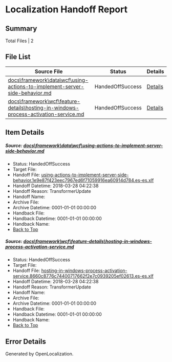 # <a name='report-top'></a> Localization Handoff Report

## Summary
 Total Files | 2

## File List
 Source File | Status | Details 
 ----------- | ------ | ------- 
 [docs\framework\data\wcf\using-actions-to-implement-server-side-behavior.md](https://github.com/OpenLocalizationTestOrg/docs/blob/75444267cc262dcdfc807db05b2441b78c986800/docs/framework/data/wcf/using-actions-to-implement-server-side-behavior.md) | HandedOffSuccess | [Details](#3aff3c32f79c310efdfebf0f325083435f85c25120376)
 [docs\framework\wcf\feature-details\hosting-in-windows-process-activation-service.md](https://github.com/OpenLocalizationTestOrg/docs/blob/75444267cc262dcdfc807db05b2441b78c986800/docs/framework/wcf/feature-details/hosting-in-windows-process-activation-service.md) | HandedOffSuccess | [Details](#b7f5c0d5320da1e669d258d3fa562bd7415e291224528)

## Item Details
##### <a name='3aff3c32f79c310efdfebf0f325083435f85c25120376'></a> Source: [docs\framework\data\wcf\using-actions-to-implement-server-side-behavior.md](https://github.com/OpenLocalizationTestOrg/docs/blob/75444267cc262dcdfc807db05b2441b78c986800/docs/framework/data/wcf/using-actions-to-implement-server-side-behavior.md)
* Status: HandedOffSuccess
* Target File: 
* Handoff File: [using-actions-to-implement-server-side-behavior.1e9e87f423eec7967ed6f71059916ea60914d784.es-es.xlf](https://github.com/OpenLocalizationTestOrg/docs.handoff/blob/b194a9a40f89360f19b3d1ad54ce5296df7bf6f5/ol-handoff/OpenLocalizationTestOrg/docs.es-es/master/net-med-mt/using-actions-to-implement-server-side-behavior.1e9e87f423eec7967ed6f71059916ea60914d784.es-es.xlf)
* Handoff Datetime: 2018-03-28 04:22:38
* Handoff Reason: TransformerUpdate
* Handoff Name: 
* Archive File: 
* Archive Datetime: 0001-01-01 00:00:00
* Handback File: 
* Handback Datetime: 0001-01-01 00:00:00
* Handback Name: 
* [Back to Top](#report-top)

##### <a name='b7f5c0d5320da1e669d258d3fa562bd7415e291224528'></a> Source: [docs\framework\wcf\feature-details\hosting-in-windows-process-activation-service.md](https://github.com/OpenLocalizationTestOrg/docs/blob/75444267cc262dcdfc807db05b2441b78c986800/docs/framework/wcf/feature-details/hosting-in-windows-process-activation-service.md)
* Status: HandedOffSuccess
* Target File: 
* Handoff File: [hosting-in-windows-process-activation-service.8660c8776c74400717662f2e7c0939205ef02613.es-es.xlf](https://github.com/OpenLocalizationTestOrg/docs.handoff/blob/b194a9a40f89360f19b3d1ad54ce5296df7bf6f5/ol-handoff/OpenLocalizationTestOrg/docs.es-es/master/net-med-mt/hosting-in-windows-process-activation-service.8660c8776c74400717662f2e7c0939205ef02613.es-es.xlf)
* Handoff Datetime: 2018-03-28 04:22:38
* Handoff Reason: TransformerUpdate
* Handoff Name: 
* Archive File: 
* Archive Datetime: 0001-01-01 00:00:00
* Handback File: 
* Handback Datetime: 0001-01-01 00:00:00
* Handback Name: 
* [Back to Top](#report-top)


## Error Details

Generated by OpenLocalization.
